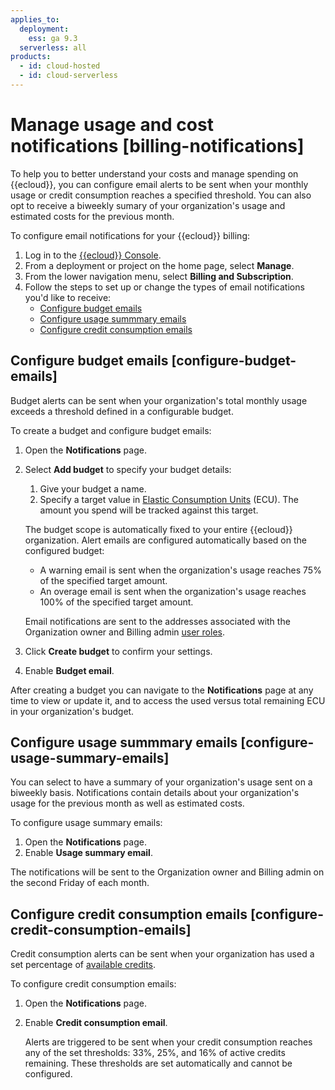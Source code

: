 ```yaml
---
applies_to:
  deployment:
    ess: ga 9.3
  serverless: all
products:
  - id: cloud-hosted
  - id: cloud-serverless
---
```


# Manage usage and cost notifications [billing-notifications]

To help you to better understand your costs and manage spending on {{ecloud}}, you can configure email alerts to be sent when your monthly usage or credit consumption reaches a specified threshold. You can also opt to receive a biweekly sumary of your organization's usage and estimated costs for the previous month.

To configure email notifications for your {{ecloud}} billing:

1. Log in to the [{{ecloud}} Console](https://cloud.elastic.co?page=docs&placement=docs-body).
2. From a deployment or project on the home page, select **Manage**.
3. From the lower navigation menu, select **Billing and Subscription**.
4. Follow the steps to set up or change the types of email notifications you'd like to receive:
    * [Configure budget emails](#configure-budget-emails)
    * [Configure usage summmary emails](#configure-usage-summmary-emails)
    * [Configure credit consumption emails](#configure-credit-consumption-emails-configure-credit-consumption-emails)

## Configure budget emails [configure-budget-emails]

Budget alerts can be sent when your organization's total monthly usage exceeds a threshold defined in a configurable budget.

To create a budget and configure budget emails:

1. Open the **Notifications** page.
2. Select **Add budget** to specify your budget details:
    1. Give your budget a name.
    1. Specify a target value in [Elastic Consumption Units](/deploy-manage/cloud-organization/billing/ecu.md) (ECU). The amount you spend will be tracked against this target.
    
    The budget scope is automatically fixed to your entire {{ecloud}} organization. Alert emails are configured automatically based on the configured budget:
     - A warning email is sent when the organization's usage reaches 75% of the specified target amount.
     - An overage email is sent when the organization's usage reaches 100% of the specified target amount.
     
     Email notifications are sent to the addresses associated with the Organization owner and Billing admin [user roles](/deploy-manage/users-roles/cloud-organization/user-roles.md#ec_organization_level_roles).

1. Click **Create budget** to confirm your settings.
1. Enable **Budget email**.

After creating a budget you can navigate to the **Notifications** page at any time to view or update it, and to access the used versus total remaining ECU in your organization's budget.

## Configure usage summmary emails [configure-usage-summary-emails]

You can select to have a summary of your organization's usage sent on a biweekly basis. Notifications contain details about your organization's usage for the previous month as well as estimated costs.

To configure usage summary emails:

1. Open the **Notifications** page.
1. Enable **Usage summary email**.

The notifications will be sent to the Organization owner and Billing admin on the second Friday of each month.


## Configure credit consumption emails [configure-credit-consumption-emails]

Credit consumption alerts can be sent when your organization has used a set percentage of [available credits](/deploy-manage/cloud-organization/billing/ecu.md#view-available-credits).

To configure credit consumption emails:

1. Open the **Notifications** page.
1. Enable **Credit consumption email**.

    Alerts are triggered to be sent when your credit consumption reaches any of the set thresholds: 33%, 25%, and 16% of active credits remaining. These thresholds are set automatically and cannot be configured.
